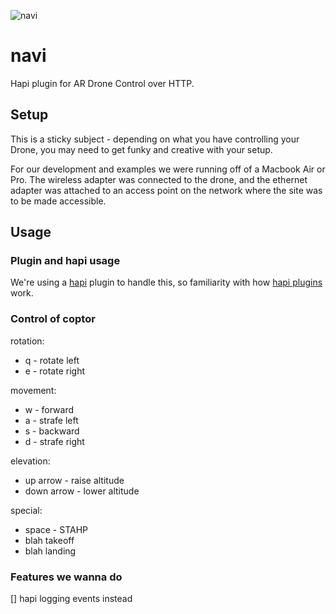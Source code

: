 ![navi](http://borderhouseblog.com/wp-content/uploads/2011/10/Navi.jpg)

navi
====

Hapi plugin for AR Drone Control over HTTP. 

## Setup

This is a sticky subject - depending on what you have controlling your Drone, you may need to get funky and creative with your setup. 

For our development and examples we were running off of a Macbook Air or Pro. The wireless adapter was connected to the drone, and the ethernet adapter was attached to an access point on the network where the site was to be made accessible. 

## Usage

### Plugin and hapi usage

We're using a [hapi](http://spumko.github.io/) plugin to handle this, so familiarity with how [hapi plugins](http://spumko.github.io/resource/api/#plugin_interface) work.

### Control of coptor

rotation:
+ q - rotate left
+ e - rotate right

movement:
+ w - forward
+ a - strafe left
+ s - backward
+ d - strafe right

elevation:
+ up arrow - raise altitude
+ down arrow - lower altitude

special:
+ space - STAHP
+ blah takeoff
+ blah landing

### Features we wanna do

[] hapi logging events instead 